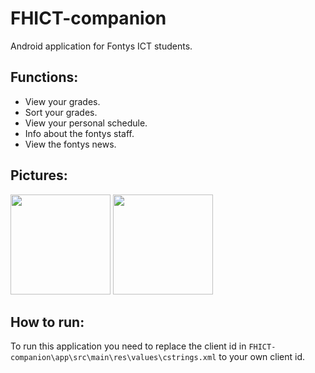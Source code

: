 # FHICT-companion
Android application for Fontys ICT students.

## Functions:
- View your grades.
- Sort your grades.
- View your personal schedule.
- Info about the fontys staff.
- View the fontys news.

## Pictures:
<img src="https://cloud.githubusercontent.com/assets/23485653/23334369/02f66bce-fb9d-11e6-8e7b-f940fe273107.png" width="160">
<img src="https://cloud.githubusercontent.com/assets/23485653/23334373/1b2530d6-fb9d-11e6-8dda-42678a00177d.png" width="160">

## How to run:
To run this application you need to replace the client id in `FHICT-companion\app\src\main\res\values\cstrings.xml` to your own client id.
